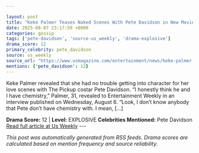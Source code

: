 ```yaml
---

layout: post
title: "Keke Palmer Teases Naked Scenes With Pete Davidson in New Movie"
date: 2025-08-07 23:17:59 +0000
categories: gossip
tags: ['pete-davidson', 'source-us_weekly', 'drama-explosive']
drama_score: 12
primary_celebrity: pete_davidson
source: us_weekly
source_url: "https://www.usmagazine.com/entertainment/news/keke-palmer-talks-pete-davidsons-naked-scenes-in-the-pickup/"
mentions: {'pete_davidson': 12}
---
```


Keke Palmer revealed that she had no trouble getting into character for her love scenes with The Pickup costar Pete Davidson. “I honestly think he and I have chemistry,” Palmer, 31, revealed to Entertainment Weekly in an interview published on Wednesday, August 6. “Look, I don’t know anybody that Pete don’t have chemistry with. I mean, […]

**Drama Score:** 12 | **Level:** EXPLOSIVE **Celebrities Mentioned:** Pete Davidson [Read full article at Us Weekly](https://www.usmagazine.com/entertainment/news/keke-palmer-talks-pete-davidsons-naked-scenes-in-the-pickup/) --- 

*This post was automatically generated from RSS feeds. Drama scores are calculated based on mention frequency and source reliability.*
